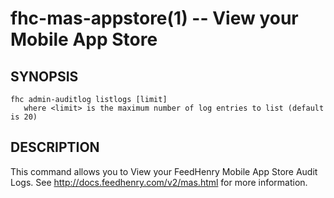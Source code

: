 fhc-mas-appstore(1) -- View your Mobile App Store
==================================================

## SYNOPSIS


    fhc admin-auditlog listlogs [limit]
       where <limit> is the maximum number of log entries to list (default is 20)

## DESCRIPTION

This command allows you to View your FeedHenry Mobile App Store Audit Logs. See http://docs.feedhenry.com/v2/mas.html for more information.

